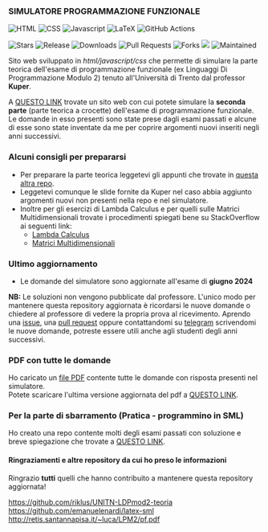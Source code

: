 ### SIMULATORE PROGRAMMAZIONE FUNZIONALE

![HTML](https://img.shields.io/badge/HTML5-E34F26?style=for-the-badge&logo=html5&logoColor=white) ![CSS](https://img.shields.io/badge/CSS3-1572B6?style=for-the-badge&logo=css3&logoColor=white) ![Javascript](https://img.shields.io/badge/JavaScript-323330?style=for-the-badge&logo=javascript&logoColor=F7DF1E) ![LaTeX](https://img.shields.io/badge/latex-%23008080.svg?style=for-the-badge&logo=latex&logoColor=white) ![GitHub Actions](https://img.shields.io/badge/github%20actions-%232671E5.svg?style=for-the-badge&logo=githubactions&logoColor=white)

![Stars](https://img.shields.io/github/stars/pater999/UNITN-lingprog-simulatore-mod2.svg) ![Release](https://img.shields.io/github/release/pater999/UNITN-lingprog-simulatore-mod2.svg) ![Downloads](https://img.shields.io/github/downloads/pater999/UNITN-lingprog-simulatore-mod2/total.svg) ![Pull Requests](https://img.shields.io/github/issues-pr-closed/pater999/UNITN-lingprog-simulatore-mod2.svg) ![Forks](https://img.shields.io/github/forks/pater999/UNITN-lingprog-simulatore-mod2.svg) ![](https://img.shields.io/website-up-down-green-red/https/pater999.it/UNITN-lingprog-simulatore-mod2.svg) ![Maintained](https://img.shields.io/badge/Maintained%3F-yes-green.svg)  

Sito web sviluppato in *html/javascript/css* che permette di simulare la parte teorica dell'esame di programmazione funzionale (ex Linguaggi Di Programmazione Modulo 2) tenuto all'Università di Trento dal professor **Kuper**. 

A [QUESTO LINK](https://pater999.github.io/UNITN-lingprog-simulatore-mod2/index.html) trovate un sito web con cui potete simulare la **seconda parte** (parte teorica a crocette) dell'esame di programmazione funzionale. Le domande in esso presenti sono state prese dagli esami passati e alcune di esse sono state inventate da me per coprire argomenti nuovi inseriti negli anni successivi.

### Alcuni consigli per prepararsi
* Per preparare la parte teorica leggetevi gli appunti che trovate in [questa altra repo](https://github.com/riklus/UNITN-LDPmod2-teoria). 
* Leggetevi comunque le slide fornite da Kuper nel caso abbia aggiunto argomenti nuovi non presenti nella repo e nel simulatore.
* Inoltre per gli esercizi di Lambda Calculus e per quelli sulle Matrici Multidimensionali trovate i procedimenti spiegati bene su StackOverflow ai seguenti link:
  * [Lambda Calculus](https://stackoverflow.com/questions/34140819/lambda-calculus-reduction-steps) 
  * [Matrici Multidimensionali](https://stackoverflow.com/questions/56287596/in-which-memory-address-is-stored-an-element-in-a-multidimensional-matrix)

### Ultimo aggiornamento
* Le domande del simulatore sono aggiornate all'esame di **giugno 2024**

**NB:** Le soluzioni non vengono pubblicate dal professore. L'unico modo per mantenere questa repository aggiornata è ricordarsi le nuove domande o chiedere al professore di vedere la propria prova al ricevimento. Aprendo una [issue](https://github.com/Pater999/UNITN-lingprog-simulatore-mod2/issues), una [pull request](https://github.com/Pater999/UNITN-lingprog-simulatore-mod2/pulls) oppure contattandomi su [telegram](https://t.me/pater999) scrivendomi le nuove domande, potreste essere utili anche agli studenti degli anni successivi.

### PDF con tutte le domande
Ho caricato un [file PDF](https://pater999.it/UNITN-lingprog-simulatore-mod2/Raccolta_domande_programmazione_funzionale.pdf) contente tutte le domande con risposta presenti nel simulatore.<br> Potete scaricare l'ultima versione aggiornata del pdf a [QUESTO LINK](https://github.com/Pater999/UNITN-lingprog-simulatore-mod2/releases).

### Per la parte di sbarramento (Pratica - programmino in SML)
Ho creato una repo contente molti degli esami passati con soluzione e breve spiegazione che trovate a [QUESTO LINK](https://github.com/Pater999/UNITN-linguaggi-programmazione-SML).

#### Ringraziamenti e altre repository da cui ho preso le informazioni

Ringrazio **tutti** quelli che hanno contribuito a mantenere questa repository aggiornata!

https://github.com/riklus/UNITN-LDPmod2-teoria
https://github.com/emanuelenardi/latex-sml
http://retis.santannapisa.it/~luca/LPM2/pf.pdf